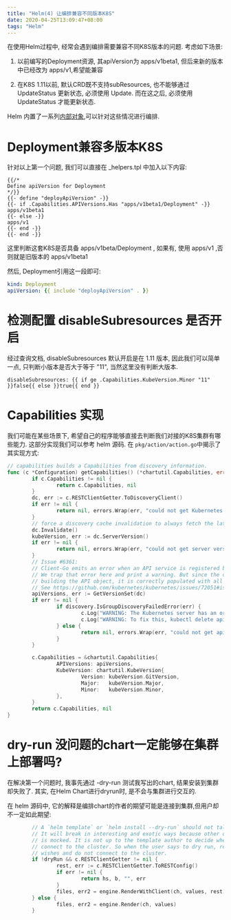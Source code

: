 ```yaml
---
title: "Helm(4) 让编排兼容不同版本K8S"
date: 2020-04-25T13:09:47+08:00
tags: "Helm"
---
```


在使用Helm过程中, 经常会遇到编排需要兼容不同K8S版本的问题. 考虑如下场景:

1. 以前编写的Deployment资源, 其apiVersion为 apps/v1beta1, 但后来新的版本中已经改为 apps/v1,希望能兼容

2. 在K8S 1.11以前, 默认CRD既不支持subResources, 也不能够通过 UpdateStatus 更新状态, 必须使用 Update. 而在这之后, 必须使用 UpdateStatus 才能更新状态.

Helm 内置了一系列[内部对象](https://helm.sh/docs/chart_template_guide/builtin_objects/),可以针对这些情况进行编排.

# Deployment兼容多版本K8S

针对以上第一个问题, 我们可以直接在 _helpers.tpl 中加入以下内容:

```
{{/*
Define apiVersion for Deployment
*/}}
{{- define "deployApiVersion" -}} 
{{- if .Capabilities.APIVersions.Has "apps/v1beta1/Deployment" -}}
apps/v1beta1
{{- else -}}
apps/v1
{{- end -}}
{{- end -}}
```

这里判断这套K8S是否具备 apps/v1beta/Deployment , 如果有, 使用 apps/v1 ,否则就是旧版本的 apps/v1beta1

然后, Deployment引用这一段即可:
```yaml
kind: Deployment
apiVersion: {{ include "deployApiVersion" . }}
```

# 检测配置 disableSubresources 是否开启

经过查询文档, disableSubresources 默认开启是在 1.11 版本, 因此我们可以简单一点, 只判断小版本是否大于等于 "11", 当然这里没有判断大版本.

```
disableSubresources: {{ if ge .Capabilities.KubeVersion.Minor "11" }}false{{ else }}true{{ end }}
```

# Capabilities 实现

我们可能在某些场景下, 希望自己的程序能够直接去判断我们对接的K8S集群有哪些能力. 这部分实现我们可以参考 helm 源码. 在 ```pkg/action/action.go```中揭示了其实现方式:

```go
// capabilities builds a Capabilities from discovery information.
func (c *Configuration) getCapabilities() (*chartutil.Capabilities, error) {
        if c.Capabilities != nil {
                return c.Capabilities, nil
        }
        dc, err := c.RESTClientGetter.ToDiscoveryClient()
        if err != nil {
                return nil, errors.Wrap(err, "could not get Kubernetes discovery client")
        }
        // force a discovery cache invalidation to always fetch the latest server version/capabilities.
        dc.Invalidate()
        kubeVersion, err := dc.ServerVersion()
        if err != nil {
                return nil, errors.Wrap(err, "could not get server version from Kubernetes")
        }
        // Issue #6361:
        // Client-Go emits an error when an API service is registered but unimplemented.
        // We trap that error here and print a warning. But since the discovery client continues
        // building the API object, it is correctly populated with all valid APIs.
        // See https://github.com/kubernetes/kubernetes/issues/72051#issuecomment-521157642
        apiVersions, err := GetVersionSet(dc)
        if err != nil {
                if discovery.IsGroupDiscoveryFailedError(err) {
                        c.Log("WARNING: The Kubernetes server has an orphaned API service. Server reports: %s", err)
                        c.Log("WARNING: To fix this, kubectl delete apiservice <service-name>")
                } else {
                        return nil, errors.Wrap(err, "could not get apiVersions from Kubernetes")
                }
        }

        c.Capabilities = &chartutil.Capabilities{
                APIVersions: apiVersions,
                KubeVersion: chartutil.KubeVersion{
                        Version: kubeVersion.GitVersion,
                        Major:   kubeVersion.Major,
                        Minor:   kubeVersion.Minor,
                },
        }
        return c.Capabilities, nil
}
```


# dry-run 没问题的chart一定能够在集群上部署吗?

在解决第一个问题时, 我事先通过 -dry-run 测试我写出的chart, 结果安装到集群却失败了. 其实, 在Helm Chart进行dryrun时, 是不会与集群进行交互的.

在 helm 源码中, 它的解释是编排chart的作者的期望可能是连接到集群,但用户却不一定如此期望:

```go
        // A `helm template` or `helm install --dry-run` should not talk to the remote cluster.
        // It will break in interesting and exotic ways because other data (e.g. discovery)
        // is mocked. It is not up to the template author to decide when the user wants to
        // connect to the cluster. So when the user says to dry run, respect the user's
        // wishes and do not connect to the cluster.
        if !dryRun && c.RESTClientGetter != nil {
                rest, err := c.RESTClientGetter.ToRESTConfig()
                if err != nil {
                        return hs, b, "", err
                }
                files, err2 = engine.RenderWithClient(ch, values, rest)
        } else {
                files, err2 = engine.Render(ch, values)
        }
```